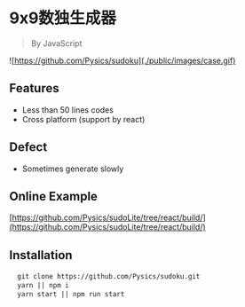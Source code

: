 # 9x9数独生成器
> By JavaScript

![https://github.com/Pysics/sudoku](./public/images/case.gif)

## Features
- Less than 50 lines codes
- Cross platform (support by react)

## Defect
- Sometimes generate slowly

## Online Example
[https://github.com/Pysics/sudoLite/tree/react/build/](https://github.com/Pysics/sudoLite/tree/react/build/)

## Installation
```
  git clone https://github.com/Pysics/sudoku.git
  yarn || npm i
  yarn start || npm run start
```
